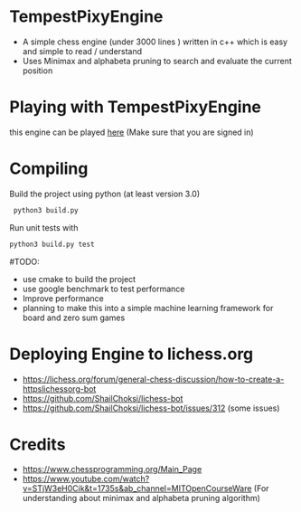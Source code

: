 
# TempestPixyEngine
- A simple chess engine (under 3000 lines ) written in c++  which is easy and simple to read / understand
- Uses Minimax and alphabeta pruning to search and evaluate the current position

# Playing with TempestPixyEngine
 this engine can be played [here](https://lichess.org/@/TempestPixyEngine) (Make sure that you are signed in)

# Compiling
Build the project using python (at least version 3.0)
```sh
 python3 build.py
```
Run unit tests  with
```sh
python3 build.py test
```
#TODO:
- use cmake to build the project
- use google benchmark to test performance
- Improve performance
- planning to make this into a simple machine learning framework for board and zero sum games 

# Deploying Engine to lichess.org
- https://lichess.org/forum/general-chess-discussion/how-to-create-a-httpslichessorg-bot
- https://github.com/ShailChoksi/lichess-bot
- https://github.com/ShailChoksi/lichess-bot/issues/312 (some issues)

# Credits
- https://www.chessprogramming.org/Main_Page
- https://www.youtube.com/watch?v=STjW3eH0Cik&t=1735s&ab_channel=MITOpenCourseWare (For understanding about minimax and alphabeta pruning algorithm)
